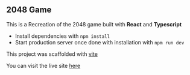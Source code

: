 
## 2048 Game

This is a Recreation of the 2048 game built with **React** and **Typescript**

- Install dependencies with ```npm install```
- Start production server once done with installation with ```npm run dev```

This project was scaffolded with [vite](https://vitejs.dev)

You can visit the live site [here](https://2o48-game.netlify.app)